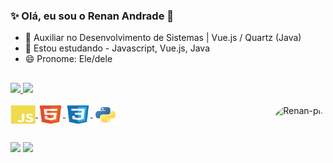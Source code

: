 ###  ✨ Olá, eu sou o Renan Andrade 🖖

- 🔭 Auxiliar no Desenvolvimento de Sistemas | Vue.js / Quartz (Java)
- 🌱 Estou estudando - Javascript, Vue.js, Java
- 😄 Pronome: Ele/dele
##
<div>
  <div>
  <a href="[https://github.com/renanandradebr](https://github.com/renanandradebr)"> 
  <img height="170em" src="https://github-readme-stats.vercel.app/api?username=renanandradebr&show_icons=true&theme=dark&include_all_commits=true&count_private=true"/>
  <img height="170em" src="https://github-readme-stats.vercel.app/api/top-langs/?username=renanandradebr&layout=compact&langs_count=16&theme=dark"/>
</div>
 
 
</div>
 
<div style="display: inline_block"><br>
  <img align="center" alt="Renan-Js" height="30" width="40" src="https://raw.githubusercontent.com/devicons/devicon/master/icons/javascript/javascript-plain.svg">
   <img align="center" alt="Renan-HTML" height="30" width="40" src="https://raw.githubusercontent.com/devicons/devicon/master/icons/html5/html5-original.svg">
  <img align="center" alt="Renan-CSS" height="30" width="40" src="https://raw.githubusercontent.com/devicons/devicon/master/icons/css3/css3-original.svg">
  <img align="center" alt="Renan-Python" height="30" width="40" src="https://raw.githubusercontent.com/devicons/devicon/master/icons/python/python-original.svg">
  <img align="right" alt="Renan-pic" height="150" style="border-radius:30px;" src="https://media.tenor.com/a8qMFvt-p6kAAAAC/sailor-moon-anime.gif">
</div>

##
<div>
  
  <a href="https://instagram.com/renan.andradebr" target="_blank"><img src="https://img.shields.io/badge/-Instagram-%23E4405F?style=for-the-badge&logo=instagram&logoColor=white" target="_blank"></a>
  <a href="https://www.linkedin.com/in/carlos-renan-andrade-pereira-6923781a6" target="_blank"><img src="https://img.shields.io/badge/-LinkedIn-%230077B5?style=for-the-badge&logo=linkedin&logoColor=white" target="_blank"></a>
  
</div>
  
